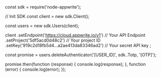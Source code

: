 const sdk = require('node-appwrite');

// Init SDK
const client = new sdk.Client();

const users = new sdk.Users(client);

client
    .setEndpoint('https://cloud.appwrite.io/v1') // Your API Endpoint
    .setProject('5df5acd0d48c2') // Your project ID
    .setKey('919c2d18fb5d4...a2ae413da83346ad2') // Your secret API key
;

const promise = users.deleteAuthenticator('[USER_ID]', sdk..Totp, '[OTP]');

promise.then(function (response) {
    console.log(response);
}, function (error) {
    console.log(error);
});